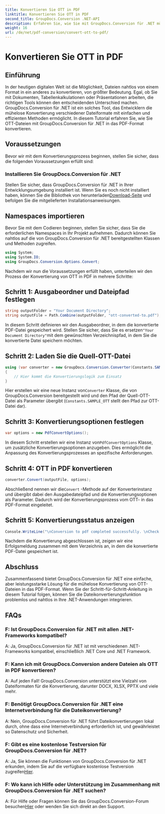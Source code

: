 ```yaml
---
title: Konvertieren Sie OTT in PDF
linktitle: Konvertieren Sie OTT in PDF
second_title: GroupDocs.Conversion .NET-API
description: Erfahren Sie, wie Sie mit GroupDocs.Conversion für .NET mühelos OTT-Dateien in das PDF-Format konvertieren. Integrieren Sie die Dateikonvertierung nahtlos in Ihre .NET-Anwendungen.
weight: 16
url: /de/net/pdf-conversion/convert-ott-to-pdf/
---
```


# Konvertieren Sie OTT in PDF

## Einführung

In der heutigen digitalen Welt ist die Möglichkeit, Dateien nahtlos von einem Format in ein anderes zu konvertieren, von größter Bedeutung. Egal, ob Sie mit Dokumenten, Tabellenkalkulationen oder Präsentationen arbeiten, die richtigen Tools können den entscheidenden Unterschied machen. GroupDocs.Conversion für .NET ist ein solches Tool, das Entwicklern die mühelose Konvertierung verschiedener Dateiformate mit einfachen und effizienten Methoden ermöglicht. In diesem Tutorial erfahren Sie, wie Sie OTT-Dateien mit GroupDocs.Conversion für .NET in das PDF-Format konvertieren.

## Voraussetzungen

Bevor wir mit dem Konvertierungsprozess beginnen, stellen Sie sicher, dass die folgenden Voraussetzungen erfüllt sind:

### Installieren Sie GroupDocs.Conversion für .NET

 Stellen Sie sicher, dass GroupDocs.Conversion für .NET in Ihrer Entwicklungsumgebung installiert ist. Wenn Sie es noch nicht installiert haben, können Sie die Bibliothek von herunterladen[Download-Seite](https://releases.groupdocs.com/conversion/net/) und befolgen Sie die mitgelieferten Installationsanweisungen.

## Namespaces importieren

Bevor Sie mit dem Codieren beginnen, stellen Sie sicher, dass Sie die erforderlichen Namespaces in Ihr Projekt aufnehmen. Dadurch können Sie nahtlos auf die von GroupDocs.Conversion für .NET bereitgestellten Klassen und Methoden zugreifen.

```csharp
using System;
using System.IO;
using GroupDocs.Conversion.Options.Convert;
```


Nachdem wir nun die Voraussetzungen erfüllt haben, unterteilen wir den Prozess der Konvertierung von OTT in PDF in mehrere Schritte:

## Schritt 1: Ausgabeordner und Dateipfad festlegen

```csharp
string outputFolder = "Your Document Directory";
string outputFile = Path.Combine(outputFolder, "ott-converted-to.pdf");
```

 In diesem Schritt definieren wir den Ausgabeordner, in dem die konvertierte PDF-Datei gespeichert wird. Stellen Sie sicher, dass Sie es ersetzen`"Your Document Directory"`mit dem gewünschten Verzeichnispfad, in dem Sie die konvertierte Datei speichern möchten.

## Schritt 2: Laden Sie die Quell-OTT-Datei

```csharp
using (var converter = new GroupDocs.Conversion.Converter(Constants.SAMPLE_OTT))
{
    // Hier kommt die Konvertierungslogik zum Einsatz
}
```

 Hier erstellen wir eine neue Instanz von`Converter` Klasse, die von GroupDocs.Conversion bereitgestellt wird und den Pfad der Quell-OTT-Datei als Parameter übergibt (`Constants.SAMPLE_OTT` stellt den Pfad zur OTT-Datei dar).

## Schritt 3: Konvertierungsoptionen festlegen

```csharp
var options = new PdfConvertOptions();
```

 In diesem Schritt erstellen wir eine Instanz von`PdfConvertOptions` Klasse, um zusätzliche Konvertierungsoptionen anzugeben. Dies ermöglicht die Anpassung des Konvertierungsprozesses an spezifische Anforderungen.

## Schritt 4: OTT in PDF konvertieren

```csharp
converter.Convert(outputFile, options);
```

 Abschließend nennen wir die`Convert` -Methode auf der Konverterinstanz und übergibt dabei den Ausgabedateipfad und die Konvertierungsoptionen als Parameter. Dadurch wird der Konvertierungsprozess vom OTT- in das PDF-Format eingeleitet.

## Schritt 5: Konvertierungsstatus anzeigen

```csharp
Console.WriteLine("\nConversion to pdf completed successfully. \nCheck output in {0}", outputFolder);
```

Nachdem die Konvertierung abgeschlossen ist, zeigen wir eine Erfolgsmeldung zusammen mit dem Verzeichnis an, in dem die konvertierte PDF-Datei gespeichert ist.

## Abschluss

Zusammenfassend bietet GroupDocs.Conversion für .NET eine einfache, aber leistungsstarke Lösung für die mühelose Konvertierung von OTT-Dateien in das PDF-Format. Wenn Sie der Schritt-für-Schritt-Anleitung in diesem Tutorial folgen, können Sie die Dateikonvertierungsfunktion problemlos und nahtlos in Ihre .NET-Anwendungen integrieren.

## FAQs

### F: Ist GroupDocs.Conversion für .NET mit allen .NET-Frameworks kompatibel?

A: Ja, GroupDocs.Conversion für .NET ist mit verschiedenen .NET-Frameworks kompatibel, einschließlich .NET Core und .NET Framework.

### F: Kann ich mit GroupDocs.Conversion andere Dateien als OTT in PDF konvertieren?

A: Auf jeden Fall! GroupDocs.Conversion unterstützt eine Vielzahl von Dateiformaten für die Konvertierung, darunter DOCX, XLSX, PPTX und viele mehr.

### F: Benötigt GroupDocs.Conversion für .NET eine Internetverbindung für die Dateikonvertierung?

A: Nein, GroupDocs.Conversion für .NET führt Dateikonvertierungen lokal durch, ohne dass eine Internetverbindung erforderlich ist, und gewährleistet so Datenschutz und Sicherheit.

### F: Gibt es eine kostenlose Testversion für GroupDocs.Conversion für .NET?

A: Ja, Sie können die Funktionen von GroupDocs.Conversion für .NET erkunden, indem Sie auf die verfügbare kostenlose Testversion zugreifen[Hier](https://releases.groupdocs.com/).

### F: Wo kann ich Hilfe oder Unterstützung im Zusammenhang mit GroupDocs.Conversion für .NET suchen?

 A: Für Hilfe oder Fragen können Sie das GroupDocs.Conversion-Forum besuchen[Hier](https://forum.groupdocs.com/c/conversion/11) oder wenden Sie sich direkt an den Support.